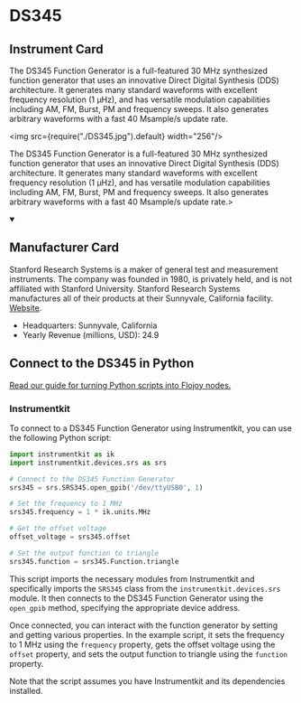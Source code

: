 
# DS345

## Instrument Card

<div className="flex">

<div>

The DS345 Function Generator is a full-featured 30 MHz synthesized function generator that uses an innovative Direct Digital Synthesis (DDS) architecture. It generates many standard waveforms with excellent frequency resolution (1 µHz), and has versatile modulation capabilities including AM, FM, Burst, PM and frequency sweeps. It also generates arbitrary waveforms with a fast 40 Msample/s update rate.

</div>

<img src={require("./DS345.jpg").default} width="256"/>

</div>

The DS345 Function Generator is a full-featured 30 MHz synthesized function generator that uses an innovative Direct Digital Synthesis (DDS) architecture. It generates many standard waveforms with excellent frequency resolution (1 µHz), and has versatile modulation capabilities including AM, FM, Burst, PM and frequency sweeps. It also generates arbitrary waveforms with a fast 40 Msample/s update rate.>

<details open>
<summary><h2>Manufacturer Card</h2></summary>

Stanford Research Systems is a maker of general test and measurement instruments. The company was founded in 1980, is privately held, and is not affiliated with Stanford University. Stanford Research Systems manufactures all of their products at their Sunnyvale, California facility. <a href="https://www.thinksrs.com/index.html">Website</a>.

<ul>
  <li>Headquarters: Sunnyvale, California</li>
  <li>Yearly Revenue (millions, USD): 24.9</li>
</ul>
</details>

## Connect to the DS345 in Python

[Read our guide for turning Python scripts into Flojoy nodes.](https://docs.flojoy.ai/custom-nodes/creating-custom-node/)


### Instrumentkit

To connect to a DS345 Function Generator using Instrumentkit, you can use the following Python script:

```python
import instrumentkit as ik
import instrumentkit.devices.srs as srs

# Connect to the DS345 Function Generator
srs345 = srs.SRS345.open_gpib('/dev/ttyUSB0', 1)

# Set the frequency to 1 MHz
srs345.frequency = 1 * ik.units.MHz

# Get the offset voltage
offset_voltage = srs345.offset

# Set the output function to triangle
srs345.function = srs345.Function.triangle
```

This script imports the necessary modules from Instrumentkit and specifically imports the `SRS345` class from the `instrumentkit.devices.srs` module. It then connects to the DS345 Function Generator using the `open_gpib` method, specifying the appropriate device address.

Once connected, you can interact with the function generator by setting and getting various properties. In the example script, it sets the frequency to 1 MHz using the `frequency` property, gets the offset voltage using the `offset` property, and sets the output function to triangle using the `function` property.

Note that the script assumes you have Instrumentkit and its dependencies installed.

